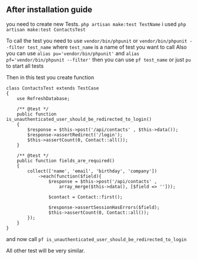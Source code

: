 ## After installation guide 
you need to create new Tests. 
`php artisan make:test TestName` i used `php artisan make:test ContactsTest`

To call the test you need to use `vendor/bin/phpunit` or `vendor/bin/phpunit --filter test_name` where `test_name` is a name of test you want to call
Also you can use `alias pu='vendor/bin/phpunit'` and `alias pf='vendor/bin/phpunit --filter'` then you can use `pf test_name` or just `pu` to start all tests

Then in this test you create function 
```
class ContactsTest extends TestCase
{
    use RefreshDatabase;

    /** @test */
    public function is_unauthenticated_user_should_be_redirected_to_login()
    {
        $response = $this->post('/api/contacts' , $this->data());
        $response->assertRedirect('/login');
        $this->assertCount(0, Contact::all());
    }

    /** @test */
    public function fields_are_required()
    {
        collect(['name', 'email', 'birthday', 'company'])
            ->each(function($field){
                $response = $this->post('/api/contacts' ,
                    array_merge($this->data(), [$field => '']));

                $contact = Contact::first();

                $response->assertSessionHasErrors($field);
                $this->assertCount(0, Contact::all());
        });
    }
}
``` 
and now call `pf is_unauthenticated_user_should_be_redirected_to_login`

All other test will be very similar.